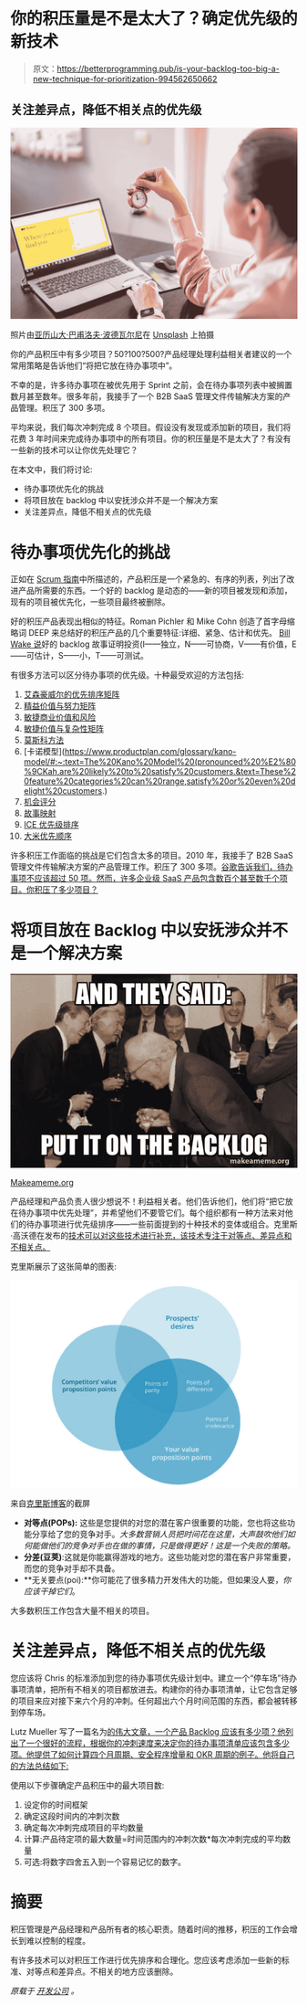 # 你的积压量是不是太大了？确定优先级的新技术

> 原文：<https://betterprogramming.pub/is-your-backlog-too-big-a-new-technique-for-prioritization-994562650662>

## 关注差异点，降低不相关点的优先级

![](img/67f3d8c529250818a5e4a1dd66951e9f.png)

照片由[亚历山大·巴甫洛夫·波德瓦尔尼](https://unsplash.com/@freestockpro?utm_source=medium&utm_medium=referral)在 [Unsplash](https://unsplash.com?utm_source=medium&utm_medium=referral) 上拍摄

你的产品积压中有多少项目？50?100?500?产品经理处理利益相关者建议的一个常用策略是告诉他们“将把它放在待办事项中”。

不幸的是，许多待办事项在被优先用于 Sprint 之前，会在待办事项列表中被搁置数月甚至数年。很多年前，我接手了一个 B2B SaaS 管理文件传输解决方案的产品管理。积压了 300 多项。

平均来说，我们每次冲刺完成 8 个项目。假设没有发现或添加新的项目，我们将花费 3 年时间来完成待办事项中的所有项目。你的积压量是不是太大了？有没有一些新的技术可以让你优先处理它？

在本文中，我们将讨论:

*   待办事项优先化的挑战
*   将项目放在 backlog 中以安抚涉众并不是一个解决方案
*   关注差异点，降低不相关点的优先级

# 待办事项优先化的挑战

正如在 [Scrum 指南](https://www.scrumguides.org/)中所描述的，产品积压是一个紧急的、有序的列表，列出了改进产品所需要的东西。一个好的 backlog 是动态的——新的项目被发现和添加，现有的项目被优先化，一些项目最终被删除。

好的积压产品表现出相似的特征。Roman Pichler 和 Mike Cohn 创造了首字母缩略词 DEEP 来总结好的积压产品的几个重要特征:详细、紧急、估计和优先。 [Bill Wake 说](https://xp123.com/articles/invest-in-good-stories-and-smart-tasks/)好的 backlog 故事证明投资(I——独立，N——可协商，V——有价值，E——可估计，S——小，T——可测试。

有很多方法可以区分待办事项的优先级。十种最受欢迎的方法包括:

1.  [艾森豪威尔的优先排序矩阵](https://slab.com/blog/eisenhower-matrix/#:~:text=The%20Eisenhower%20Matrix%20is%20a,you%20should%20delegate%20or%20delete.)
2.  [精益价值与努力矩阵](https://university.hygger.io/en/articles/2461512-value-vs-effort)
3.  [敏捷商业价值和风险](https://agilescrumguide.com/blog/files/tag-product-backlog---business-value-and-risk.html)
4.  [敏捷价值与复杂性矩阵](https://jexo.io/blog/backlog-prioritization-techniques-the-value-vs-effort/)
5.  [莫斯科方法](https://en.wikipedia.org/wiki/MoSCoW_method)
6.  [卡诺模型](https://www.productplan.com/glossary/kano-model/#:~:text=The%20Kano%20Model%20(pronounced%20%E2%80%9CKah,are%20likely%20to%20satisfy%20customers.&text=These%20feature%20categories%20can%20range,satisfy%20or%20even%20delight%20customers.)
7.  [机会评分](https://www.productplan.com/glossary/opportunity-scoring/)
8.  [故事映射](https://www.productplan.com/glossary/story-mapping/)
9.  [ICE 优先级排序](https://jexo.io/blog/backlog-prioritization-techniques-ice-method/)
10.  [大米优先顺序](https://www.intercom.com/blog/rice-simple-prioritization-for-product-managers/)

许多积压工作面临的挑战是它们包含太多的项目。2010 年，我接手了 B2B SaaS 管理文件传输解决方案的产品管理工作。积压了 300 多项。[谷歌告诉我们，待办事项不应该超过 50 项。然而，许多企业级 SaaS 产品包含数百个甚至数千个项目。你积压了多少项目？](https://www.google.com/search?q=how+many+items+should+a+product+backlog+contain&rlz=1C1CHBD_enCR845CR846&sxsrf=AOaemvLlmhDQNqGqhxYGlihf9BnOmXhjQQ:1641992367806&ei=r9DeYYS-MKSpqtsPi_qlqAk&start=0&sa=N&ved=2ahUKEwjE0bmeoqz1AhWklGoFHQt9CZU4FBDy0wN6BAgBEDU&biw=1242&bih=568&dpr=1.1)

# 将项目放在 Backlog 中以安抚涉众并不是一个解决方案

![](img/82fa56e56c67451347f3cd0e20d8aba4.png)

[Makeameme.org](http://makeameme.org)

产品经理和产品负责人很少想说不！利益相关者。他们告诉他们，他们将“把它放在待办事项中优先处理”，并希望他们不要管它们。每个组织都有一种方法来对他们的待办事项进行优先级排序——一些前面提到的十种技术的变体或组合。克里斯·高沃德在发布的[技术可以对这些技术进行补充，该技术专注于对等点、差异点和不相关点。](https://www.widerfunnel.com/blog/how-to-create-an-awesome-value-proposition/)

克里斯展示了这张简单的图表:

![](img/4b9a0f4e1ca945dfc78050345ba70963.png)

来自[克里斯博客](https://www.widerfunnel.com/blog/how-to-create-an-awesome-value-proposition/)的截屏

*   **对等点(POPs):** 这些是您提供的对您的潜在客户很重要的功能，您也将这些功能分享给了您的竞争对手。*大多数营销人员把时间花在这里，大声鼓吹他们如何能做他们的竞争对手也在做的事情，只是做得更好！这是一个失败的策略。*
*   **分差(豆荚)**:这就是你能赢得游戏的地方。这些功能对您的潜在客户非常重要，而您的竞争对手却不具备。
*   **无关要点(poi):**你可能花了很多精力开发伟大的功能，但如果没人要，*你应该干掉它们*。

大多数积压工作包含大量不相关的项目。

# 关注差异点，降低不相关点的优先级

您应该将 Chris 的标准添加到您的待办事项优先级计划中。建立一个“停车场”待办事项清单，把所有不相关的项目都放进去。构建你的待办事项清单，让它包含足够的项目来应对接下来六个月的冲刺。任何超出六个月时间范围的东西，都会被转移到停车场。

Lutz Mueller 写了一篇名为[的伟大文章，一个产品 Backlog 应该有多少项？他列出了一个很好的流程，根据你的冲刺速度来决定你的待办事项清单应该包含多少项。他提供了如何计算四个月周期、安全程序增量和 OKR 周期的例子。他将自己的方法总结如下:](https://www.lutz-mueller.com/how-many-items-should-a-product-backlog-have/)

使用以下步骤确定产品积压中的最大项目数:

1.  设定你的时间框架
2.  确定这段时间内的冲刺次数
3.  确定每次冲刺完成项目的平均数量
4.  计算:产品待定项的最大数量=时间范围内的冲刺次数*每次冲刺完成的平均数量
5.  可选:将数字四舍五入到一个容易记忆的数字。

# 摘要

积压管理是产品经理和产品所有者的核心职责。随着时间的推移，积压的工作会增长到难以控制的程度。

有许多技术可以对积压工作进行优先排序和合理化。您应该考虑添加一些新的标准、对等点和差异点。不相关的地方应该删除。

*原载于* [*开发公司*](https://developmentcorporate.com/2022/01/12/is-your-backlog-too-big-a-new-technique-for-prioritization/) *。*